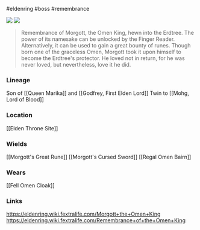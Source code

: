 #eldenring #boss #remembrance

![](https://eldenring.wiki.fextralife.com/file/Elden-Ring/morgott-omen-king-3-elden-ring-wiki-guide.jpg) ![](https://eldenring.wiki.fextralife.com/file/Elden-Ring/remembrance_of_the_omen_king_elden_ring_wiki_guide_200px.png)

>Remembrance of Morgott, the Omen King, hewn into the Erdtree.
>The power of its namesake can be unlocked by the Finger Reader.
>Alternatively, it can be used to gain a great bounty of runes.
>Though born one of the graceless Omen, Morgott took it upon himself to become the Erdtree's protector. He loved not in return, for he was never loved, but nevertheless, love it he did.
### Lineage
Son of [[Queen Marika]] and [[Godfrey, First Elden Lord]]
Twin to [[Mohg, Lord of Blood]]
### Location
[[Elden Throne Site]]
### Wields
[[Morgott's Great Rune]]
[[Morgott's Cursed Sword]]
[[Regal Omen Bairn]]
### Wears
[[Fell Omen Cloak]]
### Links
https://eldenring.wiki.fextralife.com/Morgott+the+Omen+King
https://eldenring.wiki.fextralife.com/Remembrance+of+the+Omen+King
